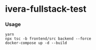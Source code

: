 # ivera-fullstack-test

### Usage

```
yarn
npx tsc -b frontend/src backend --force
docker-compose up -d --build
```
